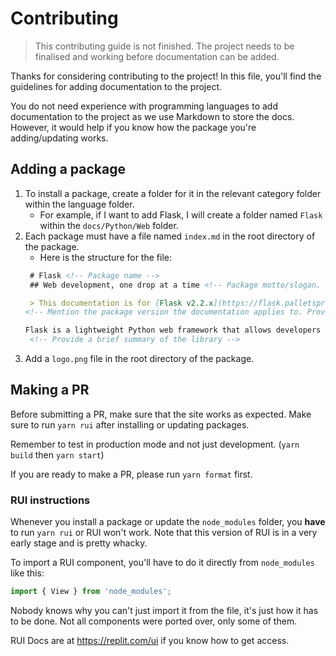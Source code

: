 # Contributing

> This contributing guide is not finished. The project needs to be finalised and working before documentation can be added.

Thanks for considering contributing to the project! In this file, you'll find the guidelines for adding documentation to the project.

You do not need experience with programming languages to add documentation to the project as we use Markdown to store the docs. However, it would help if you know how the package you're adding/updating works.


## Adding a package

1. To install a package, create a folder for it in the relevant category folder within the language folder.
   - For example, if I want to add Flask, I will create a folder named `Flask` within the `docs/Python/Web` folder.
2. Each package must have a file named `index.md` in the root directory of the package.
   - Here is the structure for the file:
   ```md
    # Flask <!-- Package name -->
    ## Web development, one drop at a time <!-- Package motto/slogan. If it doesn't have one, make one to summarise the package -->

    > This documentation is for [Flask v2.2.x](https://flask.palletsprojects.com/en/2.2.x/) and is accurate as of 06/04/23
   <!-- Mention the package version the documentation applies to. Provide a link to the official documentation as well as the date in DD/MM/YY format. -->

   Flask is a lightweight Python web framework that allows developers to build web applications quickly and easily. It is designed to be simple and flexible, with a small core and modular design. Flask provides tools and libraries for building web applications, such as URL routing, template rendering, and request handling. It also supports the use of third-party libraries to add functionality as needed. Flask is widely used for developing web applications, APIs, and dynamic websites due to its simplicity and ease of use.
    <!-- Provide a brief summary of the library -->
   ```
3. Add a `logo.png` file in the root directory of the package.

## Making a PR

Before submitting a PR, make sure that the site works as expected.
Make sure to run `yarn rui` after installing or updating packages.

Remember to test in production mode and not just development. (`yarn build` then `yarn start`)

If you are ready to make a PR, please run `yarn format` first.

### RUI instructions

Whenever you install a package or update the `node_modules` folder, you **have** to run `yarn rui` or RUI won't work. Note that this version of RUI is in a very early stage and is pretty whacky.

To import a RUI component, you'll have to do it directly from `node_modules` like this:

```js
import { View } from 'node_modules';
```

Nobody knows why you can't just import it from the file, it's just how it has to be done. Not all components were ported over, only some of them.

RUI Docs are at https://replit.com/ui if you know how to get access.